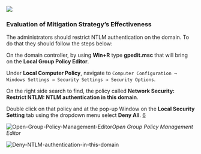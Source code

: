 ![](https://i.imgur.com/BVG3x91.png)

### Evaluation of Mitigation Strategy’s Effectiveness

The administrators should restrict NTLM authentication on the domain. To do that they should follow the steps below:

On the domain controller, by using **Win+R** type **gpedit.msc** that will bring on the **Local Group Policy Editor**.

Under **Local Computer Policy**, navigate to `Computer Configuration → Windows Settings → Security Settings → Security Options`.

On the right side search to find, the policy called **Network Security: Restrict NTLM: NTLM authentication in this domain**.

Double click on that policy and at the pop-up Window on the **Local Security Setting** tab using the dropdown menu select **Deny All**. [6](https://dimitrios-tsarouchas.tech/posts/Active-Directory-SMB-Relay-Attack/#6)

![Open-Group-Policy-Management-Editor](https://dimitrios-tsarouchas.tech/assets/img/Open-Group-Policy-Management-Editor.png)_Open Group Policy Management Editor_

![Deny-NTLM-authentication-in-this-domain](https://dimitrios-tsarouchas.tech/assets/img/Deny-NTLM-authentication-in-this-domain.png)